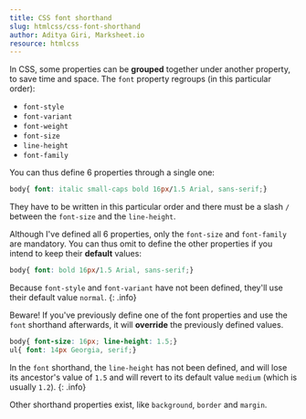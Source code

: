 ```yaml
---
title: CSS font shorthand
slug: htmlcss/css-font-shorthand
author: Aditya Giri, Marksheet.io
resource: htmlcss
---
```


In CSS, some properties can be **grouped** together under another property, to save time and space. The `font` property regroups (in this particular order):

* `font-style`
* `font-variant`
* `font-weight`
* `font-size`
* `line-height`
* `font-family`

You can thus define 6 properties through a single one:

```css
body{ font: italic small-caps bold 16px/1.5 Arial, sans-serif;}
```

They have to be written in this particular order and there must be a slash `/` between the `font-size` and the `line-height`.

Although I've defined all 6 properties, only the `font-size` and `font-family` are mandatory. You can thus omit to define the other properties if you intend to keep their **default** values:

```css
body{ font: bold 16px/1.5 Arial, sans-serif;}
```

Because `font-style` and `font-variant` have not been defined, they'll use their default value `normal`.
{: .info}

Beware! If you've previously define one of the font properties and use the `font` shorthand afterwards, it will **override** the previously defined values.

```css
body{ font-size: 16px; line-height: 1.5;}
ul{ font: 14px Georgia, serif;}
```

In the `font` shorthand, the `line-height` has not been defined, and will lose its ancestor's value of `1.5` and will revert to its default value `medium` (which is usually `1.2`).
{: .info}

Other shorthand properties exist, like `background`, `border` and `margin`.